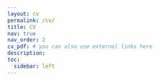 ```yaml
---
layout: cv
permalink: /cv/
title: CV
nav: true
nav_order: 2
cv_pdf: # you can also use external links here
description: 
toc:
  sidebar: left
---
```

